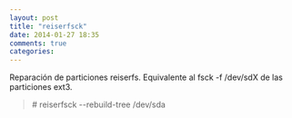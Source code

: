 ```yaml
---
layout: post
title: "reiserfsck"
date: 2014-01-27 18:35
comments: true
categories: 
---
```

Reparación de particiones reiserfs. Equivalente al fsck -f /dev/sdX de las particiones ext3.

>\# reiserfsck --rebuild-tree /dev/sda

